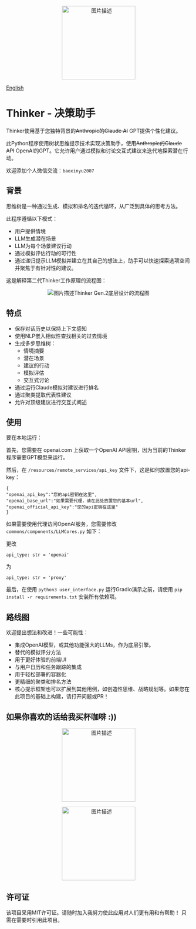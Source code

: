 <a name="README_CN"></a>
<p align="center">
  <img src="https://github.com/AspadaX/Thinker_DecisionMakingAssistant/blob/main/decision_maker_logo.png" alt="图片描述" width="200" height="200">
</p>

[English](#README)

# Thinker - 决策助手

Thinker使用基于您独特背景的~~Anthropic的Claude AI~~ GPT提供个性化建议。

此Python程序使用树状思维提示技术实现决策助手，使用~~Anthropic的Claude API~~ OpenAI的GPT。它允许用户通过模拟和讨论交互式建议来迭代地探索潜在行动。

欢迎添加个人微信交流：`baoxinyu2007`

## 背景
思维树是一种通过生成、模拟和排名的迭代循环，从广泛到具体的思考方法。

此程序遵循以下模式：

- 用户提供情境
- LLM生成潜在场景
- LLM为每个场景建议行动
- 通过模拟评估行动的可行性
- 通过递归提示LLM模拟并建立在其自己的想法上，助手可以快速探索选项空间并聚焦于有针对性的建议。

这是解释第二代Thinker工作原理的流程图：
<p align="center"><img src="https://github.com/AspadaX/Thinker_DecisionMakingAssistant/blob/1400ac9da54e58b69286a19dc7999d8c9e4dc3e4/Flowchart.png" alt="图片描述" <figcaption>Thinker Gen.2底层设计的流程图</figcaption></p>

## 特点
- 保存对话历史以保持上下文感知
- 使用NLP嵌入相似性查找相关的过去情境
- 生成多步思维树：
  - 情境摘要
  - 潜在场景
  - 建议的行动
  - 模拟评估
  - 交互式讨论
- 通过运行Claude模拟对建议进行排名
- 通过聚类提取代表性建议
- 允许对顶级建议进行交互式阐述

## 使用
要在本地运行：

首先，您需要在 openai.com 上获取一个OpenAI API密钥，因为当前的Thinker程序需要GPT模型来运行。

然后，在 `/resources/remote_services/api_key` 文件下，这是如何放置您的api-key：

```
{
"openai_api_key":"您的api密钥在这里",
"openai_base_url":"如果需要代理，请在此处放置您的基本url",
"openai_official_api_key":"您的api密钥在这里"
}
```

如果需要使用代理访问OpenAI服务，您需要修改 `commons/components/LLMCores.py` 如下：

更改
```
api_type: str = 'openai'
```

为
```
api_type: str = 'proxy'
```


最后，在使用 `python3 user_interface.py` 运行Gradio演示之前，请使用 `pip install -r requirements.txt` 安装所有依赖项。

## 路线图
欢迎提出想法和改进！一些可能性：

- 集成OpenAI模型，或其他功能强大的LLMs，作为底层引擎。
- 替代的模拟评分方法
- 用于更好体验的前端UI
- 与用户日历和任务跟踪的集成
- 用于轻松部署的容器化
- 更精细的聚类和排名方法
- 核心提示框架也可以扩展到其他用例，如创造性思维、战略规划等。如果您在此项目的基础上构建，请打开问题或PR！

## 如果你喜欢的话给我买杯咖啡 :))
<p align="center">
  <img src="https://github.com/AspadaX/Thinker_DecisionMakingAssistant/blob/main/WechatIMG325.jpg" alt="图片描述" width="200" height="200">
</p>

<p align="center">
  <img src="https://github.com/AspadaX/Thinker_DecisionMakingAssistant/blob/main/IMG_1851.JPG" alt="图片描述" width="200" height="200">
</p>

## 许可证
该项目采用MIT许可证。请随时加入我努力使此应用对人们更有用和有帮助！
只需在需要时引用此项目。